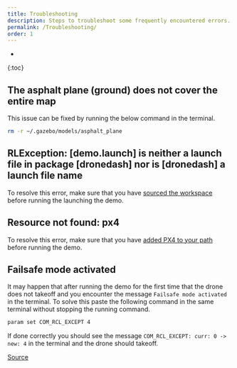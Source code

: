 ```yaml
---
title: Troubleshooting
description: Steps to troubleshoot some frequently encountered errors.
permalink: /Troubleshooting/
order: 1
---
```

* 
{:toc}

## The asphalt plane (ground) does not cover the entire map
This issue can be fixed by running the below command in the terminal.
```bash
rm -r ~/.gazebo/models/asphalt_plane
```

## RLException: [demo.launch] is neither a launch file in package [dronedash] nor is [dronedash] a launch file name
To resolve this error, make sure that you have [sourced the workspace](./Installation/Noetic/ROS#sourcing-the-workspace) before running the launching the demo.

## Resource not found: px4
To resolve this error, make sure that you have [added PX4 to your path](./Installation/PX4#add-px4-to-your-path) before running the demo.

## Failsafe mode activated
It may happen that after running the demo for the first time that the drone does not takeoff and you encounter the message `Failsafe mode activated` in the terminal. To solve this paste the following command in the same terminal without stopping the running command.
```bash
param set COM_RCL_EXCEPT 4
```

If done correctly you should see the message `COM_RCL_EXCEPT: curr: 0 -> new: 4` in the terminal and the drone should takeoff.

[Source](https://discuss.px4.io/t/failsafe-mode-activating-constantly-after-the-vehicle-enters-the-offboard-mode/24460/3)
